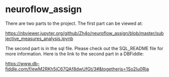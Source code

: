 # neuroflow_assign

There are two parts to the project. The first part can be viewed at:

https://nbviewer.jupyter.org/github/Zh4o/neuroflow_assign/blob/master/subjective_measures_analysis.ipynb

The second part is in the sql file. Please check out the SQL_README file for more information. Here is the link to the second part in a DBFiddle:

https://www.db-fiddle.com/f/ewM2RKh5jC67QAf8dwUfGt/3#&togetherjs=1So2Iu0Rja
